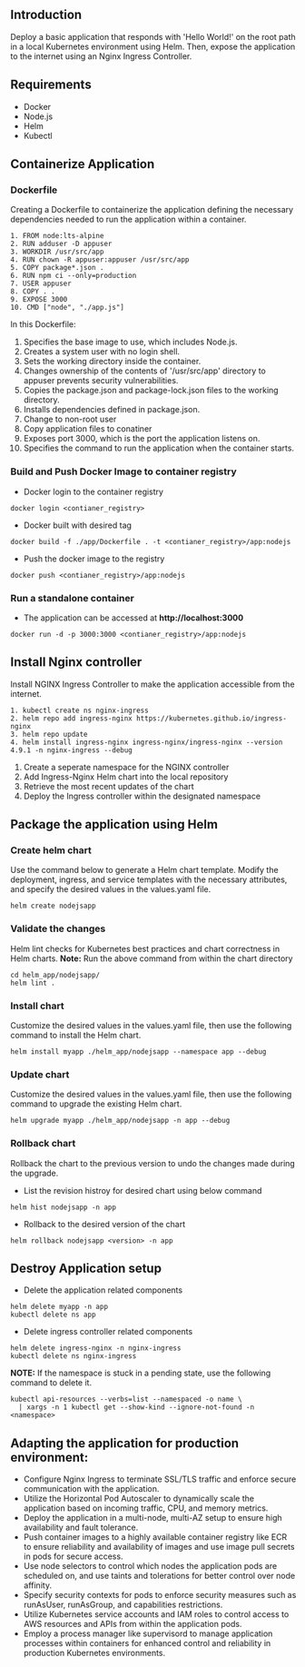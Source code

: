 ## Introduction
Deploy a basic application that responds with 'Hello World!' on the root path in a local Kubernetes environment using Helm. Then, expose the application to the internet using an Nginx Ingress Controller.

## Requirements
- Docker
- Node.js
- Helm
- Kubectl

## Containerize Application 
### Dockerfile
Creating a Dockerfile to containerize the application defining the necessary dependencies needed to run the application within a container.
```
1. FROM node:lts-alpine
2. RUN adduser -D appuser 
3. WORKDIR /usr/src/app
4. RUN chown -R appuser:appuser /usr/src/app
5. COPY package*.json .
6. RUN npm ci --only=production
7. USER appuser
8. COPY . .
9. EXPOSE 3000
10. CMD ["node", "./app.js"]
```
In this Dockerfile:

1. Specifies the base image to use, which includes Node.js.
2. Creates a system user with no login shell.
3. Sets the working directory inside the container.
4. Changes ownership of the contents of '/usr/src/app' directory to appuser prevents security vulnerabilities.
5. Copies the package.json and package-lock.json files to the working directory.
6. Installs dependencies defined in package.json.
7. Change to non-root user
8. Copy application files to conatiner
9. Exposes port 3000, which is the port the application listens on.
10. Specifies the command to run the application when the container starts.

### Build and Push Docker Image to container registry
- Docker login to the container registry
```
docker login <contianer_registry>
```
- Docker built with desired tag
```
docker build -f ./app/Dockerfile . -t <contianer_registry>/app:nodejs
```
- Push the docker image to the registry
```
docker push <contianer_registry>/app:nodejs
```
### Run a standalone container
- The application can be accessed at **http://localhost:3000**
```
docker run -d -p 3000:3000 <contianer_registry>/app:nodejs
```
## Install Nginx controller
Install NGINX Ingress Controller to make the application accessible from the internet.
```
1. kubectl create ns nginx-ingress
2. helm repo add ingress-nginx https://kubernetes.github.io/ingress-nginx
3. helm repo update
4. helm install ingress-nginx ingress-nginx/ingress-nginx --version 4.9.1 -n nginx-ingress --debug
```
1. Create a seperate namespace for the NGINX controller
2. Add Ingress-Nginx Helm chart into the local repository
3. Retrieve the most recent updates of the chart
4. Deploy the Ingress controller within the designated namespace

## Package the application using Helm
### Create helm chart
Use the command below to generate a Helm chart template. Modify the deployment, ingress, and service templates with the necessary attributes, and specify the desired values in the values.yaml file.
```
helm create nodejsapp
```
### Validate the changes
Helm lint checks for Kubernetes best practices and chart correctness in Helm charts.
**Note:** Run the above command from within the chart directory
```
cd helm_app/nodejsapp/
helm lint .
```
### Install chart
Customize the desired values in the values.yaml file, then use the following command to install the Helm chart.
```
helm install myapp ./helm_app/nodejsapp --namespace app --debug
```
### Update chart
Customize the desired values in the values.yaml file, then use the following command to upgrade the existing Helm chart.
```
helm upgrade myapp ./helm_app/nodejsapp -n app --debug
```
### Rollback chart
Rollback the chart to the previous version to undo the changes made during the upgrade.
- List the revision histroy for desired chart using below command
```
helm hist nodejsapp -n app
```
- Rollback to the desired version of the chart
```
helm rollback nodejsapp <version> -n app
```
## Destroy Application setup
- Delete the application related components 
```
helm delete myapp -n app
kubectl delete ns app
```
- Delete ingress controller related components 
```
helm delete ingress-nginx -n nginx-ingress
kubectl delete ns nginx-ingress
```
**NOTE:** If the namespace is stuck in a pending state, use the following command to delete it.
```
kubectl api-resources --verbs=list --namespaced -o name \
  | xargs -n 1 kubectl get --show-kind --ignore-not-found -n <namespace>
```

## Adapting the application for production environment:

- Configure Nginx Ingress to terminate SSL/TLS traffic and enforce secure communication with the application.
- Utilize the Horizontal Pod Autoscaler to dynamically scale the application based on incoming traffic, CPU, and memory metrics.
- Deploy the application in a multi-node, multi-AZ setup to ensure high availability and fault tolerance.
- Push container images to a highly available container registry like ECR to ensure reliability and availability of images and use image pull secrets in pods for secure access.
- Use node selectors to control which nodes the application pods are scheduled on, and use taints and tolerations for better control over node affinity.
- Specify security contexts for pods to enforce security measures such as runAsUser, runAsGroup, and capabilities restrictions.
- Utilize Kubernetes service accounts and IAM roles to control access to AWS resources and APIs from within the application pods.
- Employ a process manager like supervisord to manage application processes within containers for enhanced control and reliability in production Kubernetes environments.
